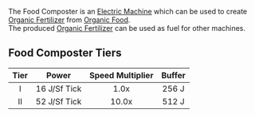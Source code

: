 The Food Composter is an [Electric Machine](https://github.com/Slimefun/Slimefun4/wiki/Electric-Machines) which can be used to create [Organic Fertilizer](https://github.com/Slimefun/Slimefun4/wiki/Miscellaneous-Items) from [Organic Food](https://github.com/Slimefun/Slimefun4/wiki/Miscellaneous-Items).  
The produced [Organic Fertilizer](https://github.com/Slimefun/Slimefun4/wiki/Miscellaneous-Items) can be used as fuel for other machines.

## Food Composter Tiers

| Tier | Power        | Speed Multiplier | Buffer |
| :--: | :----:       | :--------------: | :----: |
| I    | 16 J/Sf Tick | 1.0x             | 256 J  |
| II   | 52 J/Sf Tick | 10.0x            | 512 J  |
